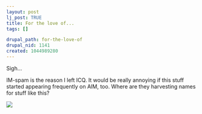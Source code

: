 ```yaml
--- 
layout: post
lj_post: TRUE
title: For the love of...
tags: []

drupal_path: for-the-love-of
drupal_nid: 1141
created: 1044989280
---
```

Sigh...

IM-spam is the reason I left ICQ. It would be really annoying if this stuff started appearing frequently on AIM, too. Where are they harvesting names for stuff like this?

<img src="/files/lj-photos/amanda.gif" target="_blank">
